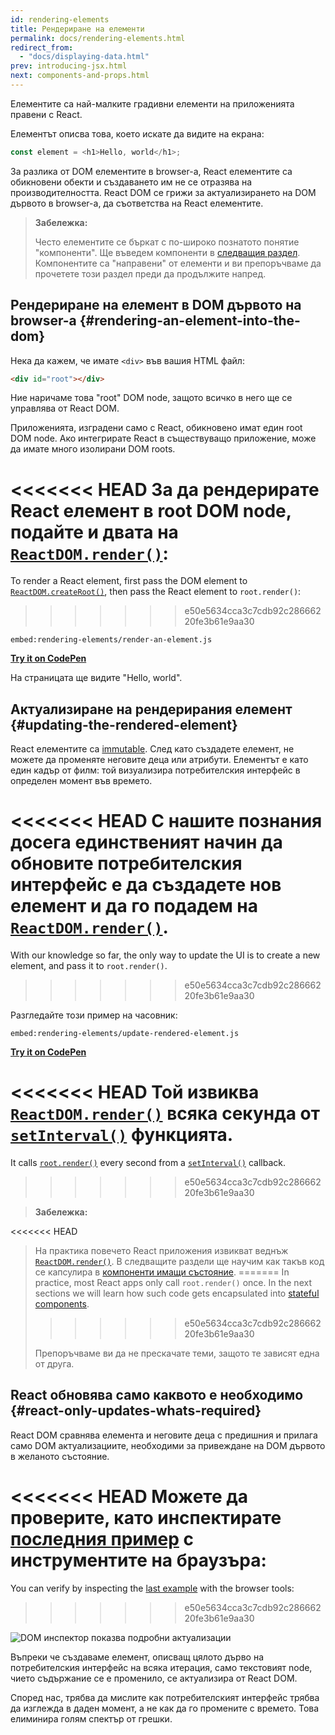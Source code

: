 ```yaml
---
id: rendering-elements
title: Рендериране на елементи
permalink: docs/rendering-elements.html
redirect_from:
  - "docs/displaying-data.html"
prev: introducing-jsx.html
next: components-and-props.html
---
```


Елементите са най-малките градивни елементи на приложенията правени с React.

Елементът описва това, което искате да видите на екрана:

```js
const element = <h1>Hello, world</h1>;
```

За разлика от DOM елементите в browser-a, React елементите са обикновени обекти и създаването им не се отразява на производителността. React DOM се грижи за актуализирането на DOM дървото в browser-a, да съответства на React елементите.

>**Забележка:**
>
>Често елементите се бъркат с по-широко познатото понятие "компоненти". Ще въведем компоненти в [следващия раздел](/docs/components-and-props.html). Компонентите са "направени" от елементи и ви препоръчваме да прочетете този раздел преди да продължите напред.

## Рендериране на елемент в DOM дървото на browser-a {#rendering-an-element-into-the-dom}

Нека да кажем, че имате `<div>` във вашия HTML файл:

```html
<div id="root"></div>
```

Ние наричаме това "root" DOM node, защото всичко в него ще се управлява от React DOM.

Приложенията, изградени само с React, обикновено имат един root DOM node. Ако интегрирате React в съществуващо приложение, може да имате много изолирани DOM roots.

<<<<<<< HEAD
За да рендерирате React елемент в root DOM node, подайте и двата на [`ReactDOM.render()`](/docs/react-dom.html#render):
=======
To render a React element, first pass the DOM element to [`ReactDOM.createRoot()`](/docs/react-dom-client.html#createroot), then pass the React element to `root.render()`:
>>>>>>> e50e5634cca3c7cdb92c28666220fe3b61e9aa30

`embed:rendering-elements/render-an-element.js`

**[Try it on CodePen](https://codepen.io/gaearon/pen/ZpvBNJ?editors=1010)**

На страницата ще видите "Hello, world".

## Актуализиране на рендерирания елемент {#updating-the-rendered-element}

React елементите са [immutable](https://en.wikipedia.org/wiki/Immutable_object). След като създадете елемент, не можете да променяте неговите деца или атрибути. Елементът е като един кадър от филм: той визуализира потребителския интерфейс в определен момент във времето.

<<<<<<< HEAD
С нашите познания досега единственият начин да обновите потребителския интерфейс е да създадете нов елемент и да го подадем на [`ReactDOM.render()`](/docs/react-dom.html#render).
=======
With our knowledge so far, the only way to update the UI is to create a new element, and pass it to `root.render()`.
>>>>>>> e50e5634cca3c7cdb92c28666220fe3b61e9aa30

Разгледайте този пример на часовник:

`embed:rendering-elements/update-rendered-element.js`

**[Try it on CodePen](https://codepen.io/gaearon/pen/gwoJZk?editors=1010)**

<<<<<<< HEAD
Той извиква [`ReactDOM.render()`](/docs/react-dom.html#render) всяка секунда от [`setInterval()`](https://developer.mozilla.org/en-US/docs/Web/API/WindowTimers/setInterval) функцията.
=======
It calls [`root.render()`](/docs/react-dom.html#render) every second from a [`setInterval()`](https://developer.mozilla.org/en-US/docs/Web/API/WindowTimers/setInterval) callback.
>>>>>>> e50e5634cca3c7cdb92c28666220fe3b61e9aa30

>**Забележка:**
>
<<<<<<< HEAD
>На практика повечето React приложения извикват веднъж [`ReactDOM.render()`](/docs/react-dom.html#render). В следващите раздели ще научим как такъв код се капсулира в [компоненти имащи състояние](/docs/state-and-lifecycle.html).
=======
>In practice, most React apps only call `root.render()` once. In the next sections we will learn how such code gets encapsulated into [stateful components](/docs/state-and-lifecycle.html).
>>>>>>> e50e5634cca3c7cdb92c28666220fe3b61e9aa30
>
>Препоръчваме ви да не прескачате теми, защото те зависят една от друга.

## React обновява само каквото е необходимо {#react-only-updates-whats-required}

React DOM сравнява елемента и неговите деца с предишния и прилага само DOM актуализациите, необходими за привеждане на DOM дървото в желаното състояние.

<<<<<<< HEAD
Можете да проверите, като инспектирате [последния пример](codepen://rendering-elements/update-rendered-element) с инструментите на браузъра:
=======
You can verify by inspecting the [last example](https://codepen.io/gaearon/pen/gwoJZk?editors=1010) with the browser tools:
>>>>>>> e50e5634cca3c7cdb92c28666220fe3b61e9aa30

![DOM инспектор показва подробни актуализации](../images/docs/granular-dom-updates.gif)

Въпреки че създаваме елемент, описващ цялото дърво на потребителския интерфейс на всяка итерация, само текстовият node, чието съдържание се е променило, се актуализира от React DOM.

Според нас, трябва да мислите как потребителският интерфейс трябва да изглежда в даден момент, а не как да го промените с времето. Това елиминира голям спектър от грешки.
